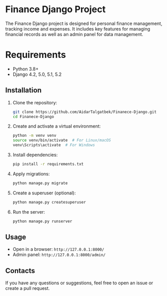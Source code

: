 # Finance Django Project

The Finance Django project is designed for personal finance management, tracking income and expenses. It includes key features for managing financial records as well as an admin panel for data management.

# Requirements

* Python 3.8+
* Django 4.2, 5.0, 5.1, 5.2

## Installation

1. Clone the repository:
   ```sh
   git clone https://github.com/AidarTalgatbek/Finanece-Django.git
   cd Finanece-Django
   ```

2. Create and activate a virtual environment:
   ```sh
   python -m venv venv
   source venv/bin/activate  # For Linux/macOS
   venv\Scripts\activate  # For Windows
   ```

3. Install dependencies:
   ```sh
   pip install -r requirements.txt
   ```

4. Apply migrations:
   ```sh
   python manage.py migrate
   ```

5. Create a superuser (optional):
   ```sh
   python manage.py createsuperuser
   ```

6. Run the server:
   ```sh
   python manage.py runserver
   ```

## Usage

- Open in a browser: `http://127.0.0.1:8000/`
- Admin panel: `http://127.0.0.1:8000/admin/`

## Contacts

If you have any questions or suggestions, feel free to open an issue or create a pull request.

